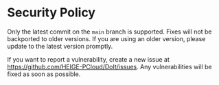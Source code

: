 # Security Policy

Only the latest commit on the `main` branch is supported. Fixes will not be backported to older versions. If you are using an older version, please update to the latest version promptly.

If you want to report a vulnerability, create a new issue at https://github.com/HEIGE-PCloud/DoIt/issues. Any vulnerabilities will be fixed as soon as possible.
